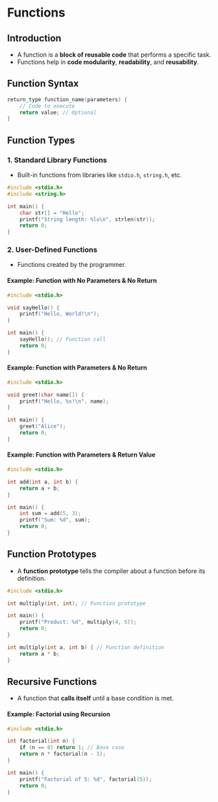 # Functions

## Introduction
- A function is a **block of reusable code** that performs a specific task.
- Functions help in **code modularity**, **readability**, and **reusability**.

## Function Syntax
```c
return_type function_name(parameters) {
    // Code to execute
    return value; // Optional
}
```

## Function Types

### 1. Standard Library Functions
- Built-in functions from libraries like `stdio.h`, `string.h`, etc.
```c
#include <stdio.h>
#include <string.h>

int main() {
    char str[] = "Hello";
    printf("String length: %lu\n", strlen(str));
    return 0;
}
```

### 2. User-Defined Functions
- Functions created by the programmer.

#### Example: Function with No Parameters & No Return
```c
#include <stdio.h>

void sayHello() {
    printf("Hello, World!\n");
}

int main() {
    sayHello(); // Function call
    return 0;
}
```

#### Example: Function with Parameters & No Return
```c
#include <stdio.h>

void greet(char name[]) {
    printf("Hello, %s!\n", name);
}

int main() {
    greet("Alice");
    return 0;
}
```

#### Example: Function with Parameters & Return Value
```c
#include <stdio.h>

int add(int a, int b) {
    return a + b;
}

int main() {
    int sum = add(5, 3);
    printf("Sum: %d", sum);
    return 0;
}
```

## Function Prototypes
- A **function prototype** tells the compiler about a function before its definition.
```c
#include <stdio.h>

int multiply(int, int); // Function prototype

int main() {
    printf("Product: %d", multiply(4, 5));
    return 0;
}

int multiply(int a, int b) { // Function definition
    return a * b;
}
```

## Recursive Functions
- A function that **calls itself** until a base condition is met.

#### Example: Factorial using Recursion
```c
#include <stdio.h>

int factorial(int n) {
    if (n == 0) return 1; // Base case
    return n * factorial(n - 1);
}

int main() {
    printf("Factorial of 5: %d", factorial(5));
    return 0;
}
```
